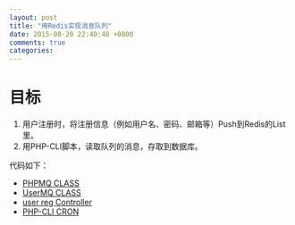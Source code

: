 ```yaml
---
layout: post
title: "用Redis实现消息队列"
date: 2015-08-20 22:40:48 +0800
comments: true
categories: 
---
```


# 目标

1. 用户注册时，将注册信息（例如用户名、密码、邮箱等）Push到Redis的List里。
2. 用PHP-CLI脚本，读取队列的消息，存取到数据库。

代码如下：

- [PHPMQ CLASS](https://github.com/hildalove/tiny/blob/master/Tiny/MessageQueue/PHPMQ.php)
- [UserMQ CLASS](https://github.com/hildalove/tiny/blob/master/Tiny/MessageQueue/UserMQ.php)
- [user reg Controller](https://github.com/hildalove/tiny/blob/master/App/Controller/MQ.php)
- [PHP-CLI CRON](https://github.com/hildalove/tiny/blob/master/cron/user_mq.php)